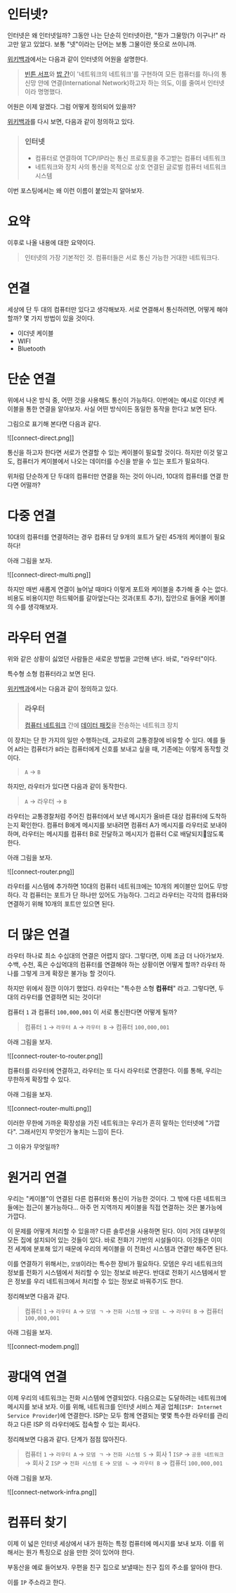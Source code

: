 # 인터넷?
인터넷은 왜 인터넷일까?
그동안 나는 단순히 인터넷이란, "뭔가 그물망(?) 이구나!" 라고만 알고 있었다.
보통 "넷"이라는 단어는 보통 그물이란 뜻으로 쓰이니까.

[위키백과](https://ko.wikipedia.org/wiki/%EC%9D%B8%ED%84%B0%EB%84%B7)에서는 다음과 같이 인터넷의 어원을 설명한다.
> [빈튼 서프](https://ko.wikipedia.org/wiki/%EB%B9%88%ED%8A%BC_%EC%84%9C%ED%94%84 "빈튼 서프")와 [밥 간](https://ko.wikipedia.org/wiki/%EB%A1%9C%EB%B2%84%ED%8A%B8_%EC%B9%B8 "로버트 칸")이 '네트워크의 네트워크'를 구현하여 모든 컴퓨터를 하나의 통신망 안에 연결(International Network)하고자 하는 의도, 이를 줄여서 인터넷이라 명명했다.

어원은 이제 알겠다.
그럼 어떻게 정의되어 있을까?

[위키백과](https://ko.wikipedia.org/wiki/%EC%9D%B8%ED%84%B0%EB%84%B7)를 다시 보면, 다음과 같이 정의하고 있다.
> ### 인터넷
> - 컴퓨터로 연결하여 TCP/IP라는 통신 프로토콜을 주고받는 컴퓨터 네트워크
> - 네트워크와 장치 사의 통신을 목적으로 상호 연결된 글로벌 컴퓨터 네트워크 시스템

이번 포스팅에서는 왜 이런 이름이 붙었는지 알아보자.

# 요약
이후로 나올 내용에 대한 요약이다.
> 인터넷의 가장 기본적인 것.
> 컴퓨터들은 서로 통신 가능한 거대한 네트워크다.

# 연결
세상에 단 두 대의 컴퓨터만 있다고 생각해보자.
서로 연결해서 통신하려면, 어떻게 해야 할까?
몇 가지 방법이 있을 것이다.
- 이더넷 케이블
- WIFI
- Bluetooth

# 단순 연결
위에서 나온 방식 중, 어떤 것을 사용해도 통신이 가능하다.
이번에는 예시로 이더넷 케이블을 통한 연결을 알아보자.
사실 어떤 방식이든 동일한 동작을 한다고 보면 된다.

그림으로 표기해 본다면 다음과 같다.

![[connect-direct.png]]

통신을 하고자 한다면 서로가 연결할 수 있는 케이블이 필요할 것이다.
하지만 이것 말고도, 컴퓨터가 케이블에서 나오는 데이터를 수신을 받을 수 있는 포트가 필요하다.

위처럼 단순하게 단 두대의 컴퓨터만 연결을 하는 것이 아니라, 10대의 컴퓨터를 연결 한다면 어떨까?

# 다중 연결
10대의 컴퓨터를 연결하려는 경우 컴퓨터 당 9개의 포트가 달린 45개의 케이블이 필요하다!

아래 그림을 보자.

![[connect-direct-multi.png]]

하지만 매번 새롭게 연결이 늘어날 때마다 이렇게 포트와 케이블을 추가해 줄 수는 없다.
비용도 비용이지만 하드웨어를 갈아엎는다는 것과(포트 추가), 집안으로 들어올 케이블의 수를 생각해보자.

# 라우터 연결
위와 같은 상황이 싫었던 사람들은 새로운 방법을 고안해 낸다.
바로, "라우터"이다.

특수형 소형 컴퓨터라고 보면 된다.

[위키백과](https://ko.wikipedia.org/wiki/%EB%9D%BC%EC%9A%B0%ED%84%B0)에서는 다음과 같이 정의하고 있다.
> ### 라우터
> [컴퓨터 네트워크](https://ko.wikipedia.org/wiki/%EC%BB%B4%ED%93%A8%ED%84%B0_%EB%84%A4%ED%8A%B8%EC%9B%8C%ED%81%AC) 간에 [데이터 패킷](https://ko.wikipedia.org/wiki/%EB%84%A4%ED%8A%B8%EC%9B%8C%ED%81%AC_%ED%8C%A8%ED%82%B7 "네트워크 패킷")을 전송하는 네트워크 장치

이 장치는 단 한 가지의 일만 수행하는데, 교차로의 교통경찰에 비유할 수 있다.
예를 들어 `A`라는 컴퓨터가 `B`라는 컴퓨터에게 신호를 보내고 싶을 때, 기존에는 이렇게 동작할 것이다.

> `A` → `B`

하지만, 라우터가 있다면 다음과 같이 동작한다.

> `A` → 라우터 → `B`

라우터는 교통경찰처럼 주어진 컴퓨터에서 보낸 메시지가 올바른 대상 컴퓨터에 도착하는지 확인한다.
컴퓨터 B에게 메시지를 보내려면 컴퓨터 A가 메시지를 라우터로 보내야하며, 라우터는 메시지를 컴퓨터 B로 전달하고 메시지가 컴퓨터 C로 배달되지않도록 한다.

아래 그림을 보자.

![[connect-router.png]]

라우터를 시스템에 추가하면 10대의 컴퓨터 네트워크에는 10개의 케이블만 있어도 무방하다.
각 컴퓨터는 포트가 단 하나만 있어도 가능하다.
그리고 라우터는 각각의 컴퓨터와 연결하기 위해 10개의 포트만 있으면 된다.

# 더 많은 연결
라우터 하나로 최소 수십대의 연결은 어렵지 않다.
그렇다면, 이제 조금 더 나아가보자.
수백, 수천, 혹은 수십억대의 컴퓨터를 연결해야 하는 상황이면 어떻게 할까?
라우터 하나를 그렇게 크게 확장은 불가능 할 것이다.

하지만 위에서 잠깐 이야기 했었다.
라우터는 "특수한 소형 **컴퓨터**" 라고.
그렇다면, 두 대의 라우터를 연결하면 되는 것이다!

컴퓨터 `1` 과 컴퓨터 `100,000,001` 이 서로 통신한다면 어떻게 될까?

> 컴퓨터  `1` → `라우터 A` → `라우터 B` → 컴퓨터 `100,000,001`

아래 그림을 보자.

![[connect-router-to-router.png]]

컴퓨터를 라우터에 연결하고, 라우터는 또 다시 라우터로 연결한다.
이를 통해, 우리는 무한하게 확장할 수 있다.

아래 그림을 보자.

![[connect-router-multi.png]]

이러한 무한에 가까운 확장성을 가진 네트워크는 우리가 흔히 말하는 인터넷에 "가깝다".
그래서인지 무엇인가 놓치는 느낌이 든다.

그 이유가 무엇일까?

# 원거리 연결
우리는 "케이블"이 연결된 다른 컴퓨터와 통신이 가능한 것이다.
그 밖에 다른 네트워크들에는 접근이 불가능하다...
아주 먼 지역까지 케이블을 직접 연결하는 것은 불가능에 가깝다.

이 문제를 어떻게 처리할 수 있을까?
다른 솔루션을 사용하면 된다.
이미 거의 대부분의 모든 집에 설치되어 있는 것들이 있다.
바로 전화기 기반의 시설들이다.
이것들은 이미 전 세계에 분포해 있기 때문에 우리의 케이블을 이 전화선 시스템과 연결만 해주면 된다.

이를 연결하기 위해서는, `모뎀`이라는 특수한 장비가 필요하다.
모뎀은 우리 네트워크의 정보를 전화기 시스템에서 처리할 수 있는 정보로 바꾼다.
반대로 전화기 시스템에서 받은 정보를 우리 네트워크에서 처리할 수 있는 정보로 바꿔주기도 한다.

정리해보면 다음과 같다.

> 컴퓨터  `1` → `라우터 A` → `모뎀 ㄱ` → `전화 시스템` → `모뎀 ㄴ` → `라우터 B` → 컴퓨터 `100,000,001`

아래 그림을 보자.

![[connect-modem.png]]

# 광대역 연결
이제 우리의 네트워크는 전화 시스템에 연결되었다.
다음으로는 도달하려는 네트워크에 메시지를 보내 보자.
이를 위해, 네트워크를 인터넷 서비스 제공 업체(`ISP: Internet Service Provider`)에 연결한다.
ISP는 모두 함께 연결되는 몇몇 특수한 라우터를 관리하고 다른 ISP 의 라우터에도 접속할 수 있는 회사다.

정리해보면 다음과 같다.
단계가 점점 많아진다.

> 컴퓨터  `1` 
> → `라우터 A` 
> → `모뎀 ㄱ` 
> → `전화 시스템 S` 
> → 회사 1 `ISP` 
> → `공용 네트워크` 
> → 회사 2 `ISP` 
> → `전화 시스템 E` 
> → `모뎀 ㄴ` 
> → `라우터 B` 
> → 컴퓨터 `100,000,001`

아래 그림을 보자.

![[connect-network-infra.png]]

# 컴퓨터 찾기
이제 이 넓은 인터넷 세상에서 내가 원하는 특정 컴퓨터에 메시지를 보내 보자.
이를 위해서는 뭔가 특징으로 삼을 만한 것이 있어야 한다.

부동산을 예로 들어보자.
우편을 친구 집으로 보낼때는 친구 집의 주소를 알아야 한다.


이를 `IP` 주소라고 한다.